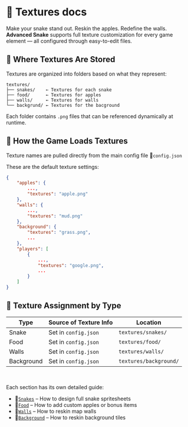 # 🎨 Textures docs
Make your snake stand out. Reskin the apples. Redefine the walls.
__Advanced Snake__ supports full texture customization for every game element — all configured through easy-to-edit files.

## 📁 Where Textures Are Stored
Textures are organized into folders based on what they represent:
```
textures/
├── snakes/    ← Textures for each snake
├── food/      ← Textures for apples
├── walls/     ← Textures for walls
└── backgrund/ ← Textures for the bacground
```
Each folder contains `.png` files that can be referenced dynamically at runtime.

## 🧠 How the Game Loads Textures
Texture names are pulled directly from the main config file 📄`config.json`

These are the default texture settings:
```json
{
    "apples": {
        ...,
        "textures": "apple.png"
    },
    "walls": {
        ...,
        "textures": "mud.png"
    },
    "background": {
        "textures": "grass.png",
        ...
    },
    "players": [
        {
            ...,
            "textures": "google.png",
            ...
        }
    ]
}

```

## 📌 Texture Assignment by Type
| Type | Source of Texture Info | Location |
| ------- | ------- | ------- |
| Snake | Set in `config.json` | `textures/snakes/` |
| Food | Set in `config.json` | `textures/food/` |
| Walls | Set in `config.json` | `textures/walls/` |
| Background | Set in `config.json` | `textures/background/` |

<br>

Each section has its own detailed guide:
- 🐍[`Snakes`](./snakes.md) – How to design full snake spritesheets
- 🍎[`Food`](./food.md) – How to add custom apples or bonus items
- 🧱[`Walls`](./walls.md) – How to reskin map walls
- 🎑[`Background`](./background.md) – How to reskin background tiles